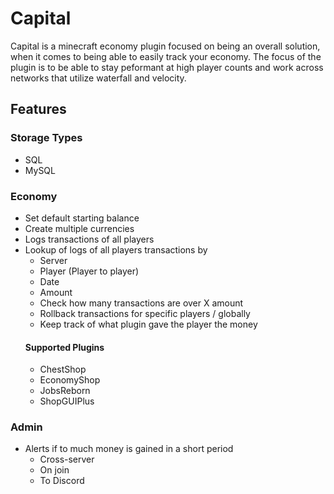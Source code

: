 # Capital
Capital is a minecraft economy plugin focused on being an overall solution, when it comes to being able to easily track your economy. The focus of the plugin is to be able to stay peformant at high player counts and work across networks that utilize waterfall and velocity.
## Features
### Storage Types
- SQL
- MySQL

### Economy
- Set default starting balance
- Create multiple currencies
- Logs transactions of all players
- Lookup of logs of all players transactions by
  - Server
  - Player (Player to player)
  - Date
  - Amount
  - Check how many transactions are over X amount
  - Rollback transactions for specific players / globally
  - Keep track of what plugin gave the player the money
  #### Supported Plugins
    - ChestShop
    - EconomyShop
    - JobsReborn
    - ShopGUIPlus
  

### Admin
- Alerts if to much money is gained in a short period
    - Cross-server
    - On join
    - To Discord
